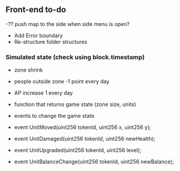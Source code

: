 ## Front-end to-do

-?? push map to the side when side menu is open?

- Add Error boundary
- Re-structure folder structures

### Simulated state (check using block.timestamp)

- zone shrink
- people outside zone -1 point every day
- AP increase 1 every day

- function that returns game state (zone size, units)
- events to change the game state
- event UnitMoved(uint256 tokenId, uint256 x, uint256 y);
- event UnitDamaged(uint256 tokenId, uint256 newHealth);
- event UnitUpgraded(uint256 tokenId, uint256 level);
- event UnitBalanceChange(uint256 tokenId, uint256 newBalance);
